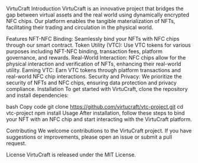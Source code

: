 VirtuCraft
Introduction
VirtuCraft is an innovative project that bridges the gap between virtual assets and the real world using dynamically encrypted NFC chips. Our platform enables the tangible materialization of NFTs, facilitating their trading and circulation in the physical world.

Features
NFT-NFC Binding: Seamlessly bind your NFTs with NFC chips through our smart contract.
Token Utility (VTC): Use VTC tokens for various purposes including NFT-NFC binding, transaction fees, platform governance, and rewards.
Real-World Interaction: NFC chips allow for the physical interaction and verification of NFTs, enhancing their real-world utility.
Earning VTC: Earn VTC tokens through platform transactions and real-world NFC chip interactions.
Security and Privacy: We prioritize the security of NFTs and NFC chips, ensuring data protection and privacy compliance.
Installation
To get started with VirtuCraft, clone the repository and install dependencies:

bash
Copy code
git clone https://github.com/virtucraft/vtc-project.git
cd vtc-project
npm install
Usage
After installation, follow these steps to bind your NFT with an NFC chip and start interacting with the VirtuCraft platform.

Contributing
We welcome contributions to the VirtuCraft project. If you have suggestions or improvements, please open an issue or submit a pull request.

License
VirtuCraft is released under the MIT License.
